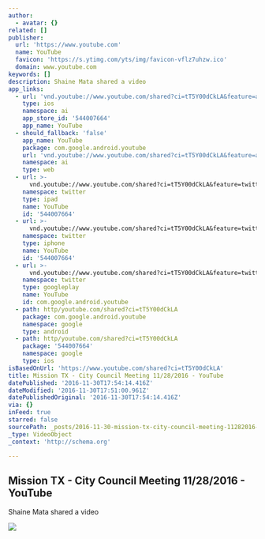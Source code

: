 ```yaml
---
author:
  - avatar: {}
related: []
publisher:
  url: 'https://www.youtube.com'
  name: YouTube
  favicon: 'https://s.ytimg.com/yts/img/favicon-vflz7uhzw.ico'
  domain: www.youtube.com
keywords: []
description: Shaine Mata shared a video
app_links:
  - url: 'vnd.youtube://www.youtube.com/shared?ci=tT5Y00dCkLA&feature=applinks'
    type: ios
    namespace: ai
    app_store_id: '544007664'
    app_name: YouTube
  - should_fallback: 'false'
    app_name: YouTube
    package: com.google.android.youtube
    url: 'vnd.youtube://www.youtube.com/shared?ci=tT5Y00dCkLA&feature=applinks'
    namespace: ai
    type: web
  - url: >-
      vnd.youtube://www.youtube.com/shared?ci=tT5Y00dCkLA&feature=twitter-deep-link
    namespace: twitter
    type: ipad
    name: YouTube
    id: '544007664'
  - url: >-
      vnd.youtube://www.youtube.com/shared?ci=tT5Y00dCkLA&feature=twitter-deep-link
    namespace: twitter
    type: iphone
    name: YouTube
    id: '544007664'
  - url: >-
      vnd.youtube://www.youtube.com/shared?ci=tT5Y00dCkLA&feature=twitter-deep-link
    namespace: twitter
    type: googleplay
    name: YouTube
    id: com.google.android.youtube
  - path: http/youtube.com/shared?ci=tT5Y00dCkLA
    package: com.google.android.youtube
    namespace: google
    type: android
  - path: http/youtube.com/shared?ci=tT5Y00dCkLA
    package: '544007664'
    namespace: google
    type: ios
isBasedOnUrl: 'https://www.youtube.com/shared?ci=tT5Y00dCkLA'
title: Mission TX - City Council Meeting 11/28/2016 - YouTube
datePublished: '2016-11-30T17:54:14.416Z'
dateModified: '2016-11-30T17:51:00.961Z'
datePublishedOriginal: '2016-11-30T17:54:14.416Z'
via: {}
inFeed: true
starred: false
sourcePath: _posts/2016-11-30-mission-tx-city-council-meeting-11282016-youtube.md
_type: VideoObject
_context: 'http://schema.org'

---
```

<article style=""><h1>Mission TX - City Council Meeting 11/28/2016 - YouTube</h1><p>Shaine Mata shared a video</p><img src="https://i.ytimg.com/vi/HsMN3zYQFB4/maxresdefault.jpg" /></article>